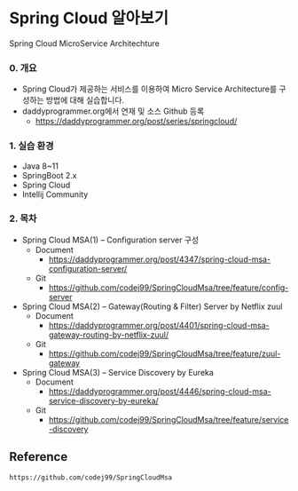 # Spring Cloud 알아보기
Spring Cloud MicroService Architechture

### 0. 개요
- Spring Cloud가 제공하는 서비스를 이용하여 Micro Service Architecture를 구성하는 방법에 대해 실습합니다.
- daddyprogrammer.org에서 연재 및 소스 Github 등록
    - https://daddyprogrammer.org/post/series/springcloud/
    
### 1. 실습 환경
- Java 8~11
- SpringBoot 2.x
- Spring Cloud
- Intellij Community
       
### 2. 목차
- Spring Cloud MSA(1) – Configuration server 구성
    - Document
        - https://daddyprogrammer.org/post/4347/spring-cloud-msa-configuration-server/
    - Git
        - https://github.com/codej99/SpringCloudMsa/tree/feature/config-server   
- Spring Cloud MSA(2) – Gateway(Routing & Filter) Server by Netflix zuul
    - Document
        - https://daddyprogrammer.org/post/4401/spring-cloud-msa-gateway-routing-by-netflix-zuul/
    - Git
        - https://github.com/codej99/SpringCloudMsa/tree/feature/zuul-gateway
- Spring Cloud MSA(3) – Service Discovery by Eureka
    - Document
        - https://daddyprogrammer.org/post/4446/spring-cloud-msa-service-discovery-by-eureka/
    - Git
        - https://github.com/codej99/SpringCloudMsa/tree/feature/service-discovery



## Reference
```
https://github.com/codej99/SpringCloudMsa
```
